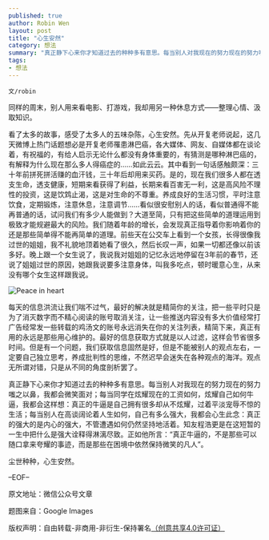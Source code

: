 ```yaml
---
published: true
author: Robin Wen
layout: post
title: "心生安然"
category: 想法
summary: "真正静下心来你才知道过去的种种多有意思。每当别人对我现在的努力现在的努力嗤之以鼻，我都会微笑面对；每当同学在炫耀现在的工资如何，炫耀自己如何牛逼，我都会这样想：真正的牛逼是自己拥有很多却从不炫耀，过着平淡宠辱不惊的生活；每当别人在高谈阔论着人生如何，自己有多么强大，我都会心生此念：真正的强大的是内心的强大，不管遭遇如何仍然坚持地活着。知友程浩更是在这短暂的一生中把什么是强大诠释得淋漓尽致。正如他所言：“真正牛逼的，不是那些可以随口拿来夸耀的事迹，而是那些在困境中依然保持微笑的凡人”。"
tags: 
- 想法
---
```


`文/robin`

同样的周末，别人用来看电影、打游戏，我却用另一种休息方式——整理心情、汲取知识。

看了太多的故事，感受了太多人的五味杂陈，心生安然。先从开复老师说起，这几天微博上热门话题想必是开复老师罹患淋巴癌，各大媒体、网友、自媒体都在谈论着，有祝福的，有给人启示无论什么都没有身体重要的，有猜测是哪种淋巴癌的，有解释为什么现在那么多人得癌症的……如此云云。其中看到一句话感触颇深：三十年前拼死拼活赚的血汗钱，三十年后却用来买药。是的，现在我们很多人都在透支生命，透支健康，短期来看获得了利益，长期来看百害无一利，这是高风险不理性的投资，这是饮鸩止渴，这是对生命的不尊重。养成良好的生活习惯，平时注意饮食，定期锻炼，注意休息，注意调节……看似很安慰别人的话，看似普通得不能再普通的话，试问我们有多少人能做到？大道至简，只有把这些简单的道理运用到极致才能规避最大的风险。我们随着年龄的增长，会发现真正指导着你影响着你的还是那些简单得不能再简单的道理。前些天在公交车上看到一个女孩，长得很像我过世的姐姐，我不礼貌地顶着她看了很久，然后长叹一声，如果一切都还像以前该多好。晚上跟一个女生说了，我说我对姐姐的记忆永远地停留在3年前的春节，还说了姐姐过世的原因，她跟我说要多注意身体，叫我多吃点，顿时暖意心生，从来没有哪个女生这样跟我说。

![Peace in heart](https://cdn.dbarobin.com/xNxheus.jpg)

每天的信息洪流让我们喘不过气，最好的解决就是精简你的关注，把一些平时只是为了消灭数字而不精心阅读的账号取消关注，让一些推送内容没有多大价值经常打广告经常发一些转载的鸡汤文的账号永远消失在你的关注列表，精简下来，真正有用的永远是那些用心维护的。最好的信息获取方式就是以人过滤，这样会节省很多时间。但是有一个问题，我们获取信息固然是好，但是不能被别人的观点左右，一定要自己独立思考，养成批判性的思维，不然迟早会迷失在各种观点的海洋。观点无所谓对错，只是从不同的角度剖析罢了。

真正静下心来你才知道过去的种种多有意思。每当别人对我现在的努力现在的努力嗤之以鼻，我都会微笑面对；每当同学在炫耀现在的工资如何，炫耀自己如何牛逼，我都会这样想：真正的牛逼是自己拥有很多却从不炫耀，过着平淡宠辱不惊的生活；每当别人在高谈阔论着人生如何，自己有多么强大，我都会心生此念：真正的强大的是内心的强大，不管遭遇如何仍然坚持地活着。知友程浩更是在这短暂的一生中把什么是强大诠释得淋漓尽致。正如他所言：“真正牛逼的，不是那些可以随口拿来夸耀的事迹，而是那些在困境中依然保持微笑的凡人”。

尘世种种，心生安然。

–EOF–

原文地址：微信公众号文章

题图来自：Google Images

版权声明：自由转载-非商用-非衍生-保持署名<a href="http://creativecommons.org/licenses/by-nc-nd/4.0/deed.zh" target="_blank">（创意共享4.0许可证）</a>
